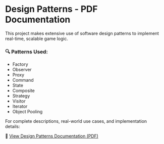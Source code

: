 # Design Patterns - PDF Documentation

This project makes extensive use of software design patterns to implement real-time, scalable game logic.

### 🔍 Patterns Used:
- Factory
- Observer
- Proxy
- Command
- State
- Composite
- Strategy
- Visitor
- Iterator
- Object Pooling

For complete descriptions, real-world use cases, and implementation details:

📄 [View Design Patterns Documentation (PDF)](https://github.com/aryan-cloud/Space-Invaders/blob/88202d0ba4c240ef644f534464b755035dc2c636/Docs/Space%20Invaders%20Design%20Document.pdf)
